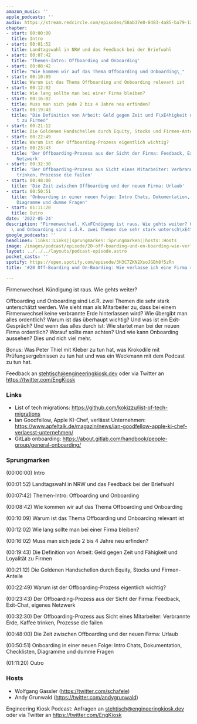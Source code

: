 ```yaml
---
amazon_music: ''
apple_podcasts: ''
audio: https://stream.redcircle.com/episodes/58ab37e0-8483-4a85-ba79-12fc1ee84dc9/stream.mp3
chapter:
- start: 00:00:00
  title: Intro
- start: 00:01:52
  title: Landtagswahl in NRW und das Feedback bei der Briefwahl
- start: 00:07:42
  title: 'Themen-Intro: Offboarding und Onboarding'
- start: 00:08:42
  title: "Wie kommen wir auf das Thema Offboarding und Onboarding\_"
- start: 00:10:09
  title: Warum ist das Thema Offboarding und Onboarding relevant ist
- start: 00:12:02
  title: Wie lang sollte man bei einer Firma bleiben?
- start: 00:16:02
  title: Muss man sich jede 2 bis 4 Jahre neu erfinden?
- start: 00:19:43
  title: "Die Definition von Arbeit: Geld gegen Zeit und F\xE4higkeit und Loyalit\xE4\
    t zu Firmen"
- start: 00:21:12
  title: Die Goldenen Handschellen durch Equity, Stocks und Firmen-Anteile
- start: 00:22:49
  title: Warum ist der Offboarding-Prozess eigentlich wichtig?
- start: 00:23:43
  title: 'Der Offboarding-Prozess aus der Sicht der Firma: Feedback, Exit-Chat, eigenes
    Netzwerk'
- start: 00:32:30
  title: 'Der Offboarding-Prozess aus Sicht eines Mitarbeiter: Verbrannte Erde, Kaffee
    trinken, Prozesse die failen'
- start: 00:48:00
  title: 'Die Zeit zwischen Offboarding und der neuen Firma: Urlaub'
- start: 00:50:51
  title: 'Onboarding in einer neuen Folge: Intro Chats, Dokumentation, Checklisten,
    Diagramme und dumme Fragen'
- start: 01:11:20
  title: Outro
date: '2022-05-24'
description: "Firmenwechsel. K\xFCndigung ist raus. Wie gehts weiter? Offboarding\
  \ und Onboarding sind i.d.R. zwei Themen die sehr stark untersch\xE4tzt ..."
google_podcasts: ''
headlines: links::Links||sprungmarken::Sprungmarken||hosts::Hosts
image: /images/podcast/episode/20-off-boarding-und-on-boarding-wie-verlasse-ich-eine-firma-richtig.jpg
layout: ../../../layouts/podcast-episode.astro
pocket_casts: ''
spotify: https://open.spotify.com/episode/3H3C7ZKN2XsoJGBh8f5zRn
title: '#20 Off-Boarding und On-Boarding: Wie verlasse ich eine Firma richtig?'

---
```


<p class="mb-6 text-base md:text-lg text-coolGray-500">Firmenwechsel. Kündigung ist raus. Wie gehts weiter?</p><p class="mb-6 text-base md:text-lg text-coolGray-500">Offboarding und Onboarding sind i.d.R. zwei Themen die sehr stark unterschätzt werden. Wie sieht man als Mitarbeiter zu, dass bei einem Firmenwechsel keine verbrannte Erde hinterlassen wird? Wie übergibt man alles ordentlich? Warum ist das überhaupt wichtig? Und was ist ein Exit-Gespräch? Und wenn das alles durch ist: Wie startet man bei der neuen Firma ordentlich? Worauf sollte man achten? Und wie kann Onboarding aussehen? Dies und nich viel mehr.</p><p class="mb-6 text-base md:text-lg text-coolGray-500">Bonus: Was Peter Thiel mit Kleber zu tun hat, was Krokodile mit Prüfungsergebnissen zu tun hat und was ein Weckmann mit dem Podcast zu tun hat.</p><p class="mb-6 text-base md:text-lg text-coolGray-500">Feedback an <a class="underline hover:no-underline" style="text-decoration-line: underline;"href="mailto:stehtisch@engineeringkiosk.dev" rel="nofollow">stehtisch@engineeringkiosk.dev</a> oder via Twitter an <a class="underline hover:no-underline" style="text-decoration-line: underline;"href="https://twitter.com/EngKiosk" rel="nofollow">https://twitter.com/EngKiosk</a></p><h3 class="mb-4 text-2xl md:text-3xl font-semibold text-coolGray-800" id=links>Links</h3><ul class="list-disc px-5 mb-6 md:px-5 text-base md:text-lg text-coolGray-500" style="list-style-type: disc;"><li class="mb-3">List of tech migrations: <a class="underline hover:no-underline" style="text-decoration-line: underline;"href="https://github.com/kokizzu/list-of-tech-migrations" rel="nofollow">https://github.com/kokizzu/list-of-tech-migrations</a></li><li class="mb-3">Ian Goodfellow, Apple KI-Chef, verlässt Unternehmen: <a class="underline hover:no-underline" style="text-decoration-line: underline;"href="https://www.apfeltalk.de/magazin/news/ian-goodfellow-apple-ki-chef-verlaesst-unternehmen/" rel="nofollow">https://www.apfeltalk.de/magazin/news/ian-goodfellow-apple-ki-chef-verlaesst-unternehmen/</a></li><li class="mb-3">GitLab onboarding: <a class="underline hover:no-underline" style="text-decoration-line: underline;"href="https://about.gitlab.com/handbook/people-group/general-onboarding/" rel="nofollow">https://about.gitlab.com/handbook/people-group/general-onboarding/</a></li></ul><h3 class="mb-4 text-2xl md:text-3xl font-semibold text-coolGray-800" id=sprungmarken>Sprungmarken</h3><p class="mb-6 text-base md:text-lg text-coolGray-500">(00:00:00) Intro</p><p class="mb-6 text-base md:text-lg text-coolGray-500">(00:01:52) Landtagswahl in NRW und das Feedback bei der Briefwahl</p><p class="mb-6 text-base md:text-lg text-coolGray-500">(00:07:42) Themen-Intro: Offboarding und Onboarding</p><p class="mb-6 text-base md:text-lg text-coolGray-500">(00:08:42) Wie kommen wir auf das Thema Offboarding und Onboarding </p><p class="mb-6 text-base md:text-lg text-coolGray-500">(00:10:09) Warum ist das Thema Offboarding und Onboarding relevant ist</p><p class="mb-6 text-base md:text-lg text-coolGray-500">(00:12:02) Wie lang sollte man bei einer Firma bleiben?</p><p class="mb-6 text-base md:text-lg text-coolGray-500">(00:16:02) Muss man sich jede 2 bis 4 Jahre neu erfinden?</p><p class="mb-6 text-base md:text-lg text-coolGray-500">(00:19:43) Die Definition von Arbeit: Geld gegen Zeit und Fähigkeit und Loyalität zu Firmen</p><p class="mb-6 text-base md:text-lg text-coolGray-500">(00:21:12) Die Goldenen Handschellen durch Equity, Stocks und Firmen-Anteile</p><p class="mb-6 text-base md:text-lg text-coolGray-500">(00:22:49) Warum ist der Offboarding-Prozess eigentlich wichtig?</p><p class="mb-6 text-base md:text-lg text-coolGray-500">(00:23:43) Der Offboarding-Prozess aus der Sicht der Firma: Feedback, Exit-Chat, eigenes Netzwerk</p><p class="mb-6 text-base md:text-lg text-coolGray-500">(00:32:30) Der Offboarding-Prozess aus Sicht eines Mitarbeiter: Verbrannte Erde, Kaffee trinken, Prozesse die failen</p><p class="mb-6 text-base md:text-lg text-coolGray-500">(00:48:00) Die Zeit zwischen Offboarding und der neuen Firma: Urlaub</p><p class="mb-6 text-base md:text-lg text-coolGray-500">(00:50:51) Onboarding in einer neuen Folge: Intro Chats, Dokumentation, Checklisten, Diagramme und dumme Fragen</p><p class="mb-6 text-base md:text-lg text-coolGray-500">(01:11:20) Outro</p><h3 class="mb-4 text-2xl md:text-3xl font-semibold text-coolGray-800" id=hosts>Hosts</h3><ul class="list-disc px-5 mb-6 md:px-5 text-base md:text-lg text-coolGray-500" style="list-style-type: disc;"><li class="mb-3">Wolfgang Gassler (<a class="underline hover:no-underline" style="text-decoration-line: underline;"href="https://twitter.com/schafele" rel="nofollow">https://twitter.com/schafele</a>)</li><li class="mb-3">Andy Grunwald (<a class="underline hover:no-underline" style="text-decoration-line: underline;"href="https://twitter.com/andygrunwald" rel="nofollow">https://twitter.com/andygrunwald</a>)</li></ul><p class="mb-6 text-base md:text-lg text-coolGray-500">Engineering Kiosk Podcast: Anfragen an <a class="underline hover:no-underline" style="text-decoration-line: underline;"href="http://stehtisch@engineeringkiosk.dev" rel="nofollow">stehtisch@engineeringkiosk.dev</a> oder via Twitter an <a class="underline hover:no-underline" style="text-decoration-line: underline;"href="https://twitter.com/EngKiosk" rel="nofollow">https://twitter.com/EngKiosk</a></p>